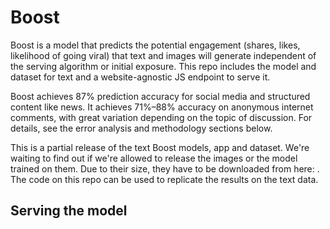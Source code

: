 # Boost

Boost is a model that predicts the potential engagement (shares, likes, likelihood of going viral) that text and images will generate independent of the serving algorithm or initial exposure. This repo includes the model and dataset for text and a website-agnostic JS endpoint to serve it. 

Boost achieves 87% prediction accuracy for social media and structured content like news. It achieves 71%–88% accuracy on anonymous internet comments, with great variation depending on the topic of discussion. For details, see the error analysis and methodology sections below.

This is a partial release of the text Boost models, app and dataset. We're waiting to find out if we're allowed to release the images or the model trained on them. Due to their size, they have to be downloaded from here:  . The code on this repo can be used to replicate the results on the text data.

## Serving the model
